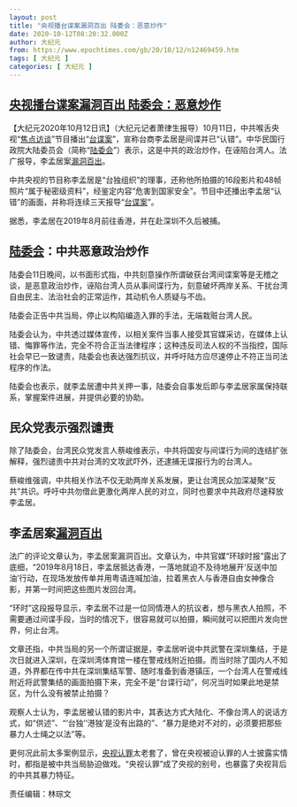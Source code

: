 ```yaml
---
layout: post
title: "央视播台谍案漏洞百出 陆委会：恶意炒作"
date: 2020-10-12T08:20:32.000Z
author: 大纪元
from: https://www.epochtimes.com/gb/20/10/12/n12469459.htm
tags: [ 大纪元 ]
categories: [ 大纪元 ]
---
```

<!--1602490832000-->
[央视播台谍案漏洞百出 陆委会：恶意炒作](https://www.epochtimes.com/gb/20/10/12/n12469459.htm)
------

<div>
<p>【大纪元2020年10月12日讯】（大纪元记者萧律生报导）10月11日，中共喉舌央视“<a href="https://www.epochtimes.com/gb/tag/%E7%84%A6%E7%82%B9%E8%AE%BF%E8%B0%88.html">焦点访谈</a>”节目播出“<a href="https://www.epochtimes.com/gb/tag/%E5%8F%B0%E8%B0%8D%E6%A1%88.html">台谍案</a>”，宣称台商李孟居是间谍并已“认错”。中华民国行政院大陆委员会（简称“<a href="https://www.epochtimes.com/gb/tag/%E9%99%86%E5%A7%94%E4%BC%9A.html">陆委会</a>”）表示，这是中共的政治炒作，在诬陷台湾人。法广报导，李孟居案<a href="https://www.epochtimes.com/gb/tag/%E6%BC%8F%E6%B4%9E%E7%99%BE%E5%87%BA.html">漏洞百出</a>。</p><p>中共央视的节目称李孟居是“台独组织”的理事，还称他所拍摄的16段影片和48帧照片“属于秘密级资料”，经鉴定内容“危害到国家安全”。节目中还播出李孟居“认错”的画面，并称将连续三天报导“<a href="https://www.epochtimes.com/gb/tag/%E5%8F%B0%E8%B0%8D%E6%A1%88.html">台谍案</a>”。</p><p>据悉，李孟居在2019年8月前往香港，并在赴深圳不久后被捕。</p><h2><a href="https://www.epochtimes.com/gb/tag/%E9%99%86%E5%A7%94%E4%BC%9A.html">陆委会</a>：中共恶意政治炒作</h2><p>陆委会11日晚间，以书面形式指，中共刻意操作所谓破获台湾间谍案等是无稽之谈，是恶意政治炒作，诬陷台湾人员从事间谍行为，刻意破坏两岸关系、干扰台湾自由民主、法治社会的正常运作，其动机令人质疑与不齿。</p><p>陆委会正告中共当局，停止以构陷编造入罪的手法，无端栽赃台湾人民。</p><p>陆委会认为，中共透过媒体宣传，以相关案件当事人接受其官媒采访，在媒体上认错、悔罪等作法，完全不符合正当法律程序；这种违反司法人权的不当指控，国际社会早已一致谴责，陆委会也表达强烈抗议，并呼吁陆方应尽速停止不符正当司法程序的作法。</p><p>陆委会也表示，就李孟居遭中共关押一事，陆委会自事发后即与李孟居家属保持联系，掌握案件进展，并提供必要的协助。</p><h2>民众党表示强烈谴责</h2><p>除了陆委会，台湾民众党发言人蔡峻维表示，中共将国安与间谍行为间的连结扩张解释，强烈谴责中共对台湾的文攻武吓外，还逮捕无谍报行为的台湾人。</p><p>蔡峻维强调，中共相关作法不仅无助两岸关系发展，更让台湾民众加深凝聚“反共”共识。呼吁中共勿借此更激化两岸人民的对立，同时也要求中共政府尽速释放李孟居。</p><h2>李孟居案<a href="https://www.epochtimes.com/gb/tag/%E6%BC%8F%E6%B4%9E%E7%99%BE%E5%87%BA.html">漏洞百出</a></h2><p>法广的评论文章认为，李孟居案漏洞百出。文章认为，中共官媒“环球时报”露出了底细，“2019年8月18日，李孟居抵达香港，一落地就迫不及待地展开‘反送中加油’行动，在现场发放传单并用粤语连喊加油，拉着黑衣人与香港自由女神像合影，并第一时间把这些图片发回台湾。</p><p>“环时”这段报导显示，李孟居不过是一位同情港人的抗议者，想与黑衣人拍照，不需要通过间谍手段，当时的情况下，很容易就可以拍摄，瞬间就可以把图片发向世界，何止台湾。</p><p>文章还指，中共当局的另一个所谓证据是，李孟居听说中共武警在深圳集结，于是次日就进入深圳，在深圳湾体育馆一楼在警戒线附近拍摄。而当时除了国内人不知道，外界都在传中共在深圳集结军警、随时准备到香港镇压，一个台湾人在警戒线附近将武警集结的画面拍摄下来，完全不是“台谍行动”，何况当时如果此地是禁区，为什么没有被禁止拍摄？</p><p>观察人士认为，李孟居被认错的影片中，其表达方式大陆化、不像台湾人的说话方式，如“供述”、“‘台独’‘港独’是没有出路的”、“暴力是绝对不对的，必须要把那些暴力人士绳之以法”等。</p><p>更何况此前太多案例显示，<a href="https://www.epochtimes.com/gb/tag/%E5%A4%AE%E8%A7%86%E8%AE%A4%E7%BD%AA.html">央视认罪</a>太老套了，曾在央视被迫认罪的人士披露实情时，都指是被中共当局胁迫做戏。“央视认罪”成了央视的别号，也暴露了央视背后的中共其暴力特征。</p><p>责任编辑：林琮文</p>
</div>
